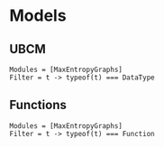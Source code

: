 # Models
## UBCM
```@autodocs
Modules = [MaxEntropyGraphs]
Filter = t -> typeof(t) === DataType
```

## Functions
```@autodocs
Modules = [MaxEntropyGraphs]
Filter = t -> typeof(t) === Function
```